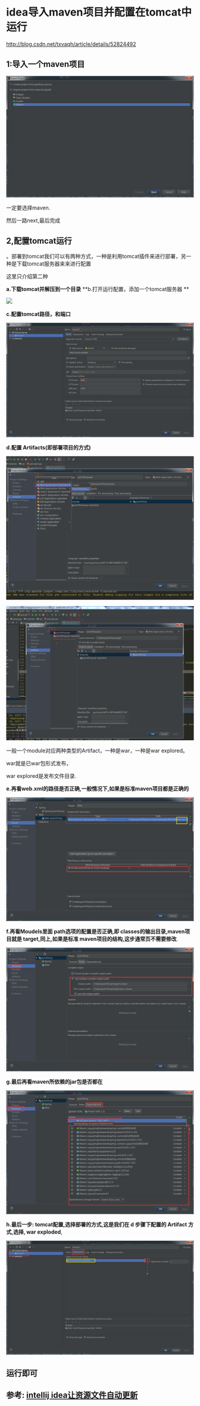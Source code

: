 # idea导入maven项目并配置在tomcat中运行

http://blog.csdn.net/txvaqh/article/details/52824492

## 1:导入一个maven项目

![](images/idea2.png)

一定要选择maven.

然后一路next,最后完成


## 2,配置tomcat运行

。部署到tomcat我们可以有两种方式，一种是利用tomcat插件来进行部署，另一种是下载tomcat服务器来来进行配置

这里只介绍第二种

**a.下载tomcat并解压到一个目录** 
**b.打开运行配置，添加一个tomcat服务器 **

![](http://img.blog.csdn.net/20161015182321572)

**c.配置tomcat路径，和端口** 

![](images/idea3.png)

**d.配置 Artifacts(即部署项目的方式)**

![](images/idea5.png)

![](images/idea4.png)

一般一个module对应两种类型的Artifact，一种是war，一种是war explored。

war就是已war包形式发布，

war explored是发布文件目录.

**e.再看web.xml的路径是否正确,一般情况下,如果是标准maven项目都是正确的**

![](images/idea6.png)


**f.再看Moudels里面 path选项的配置是否正确,即 classes的输出目录,maven项目就是 target,同上,如果是标准 maven项目的结构,这步通常页不需要修改**.


![](images/idea7.png)

**g.最后再看maven所依赖的jar包是否都在**

![](images/idea8.png)

**h.最后一步: tomcat配置,选择部署的方式,这是我们在 d 步骤下配置的 Artifact 方式,选择, war exploded**,

![](images/idea9.png)


## 运行即可

## 参考: [intellij idea让资源文件自动更新]()
















